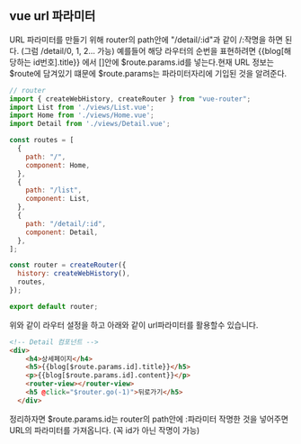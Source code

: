## vue url 파라미터

URL 파라미터를 만들기 위해 router의 path안에 "/detail/:id"과 같이 /:작명을 하면 된다. (그럼 /detail/0, 1, 2... 가능) 예를들어 해당 라우터의 순번을 표현하려면 {{blog[해당하는 id번호].title}} 에서 []안에 $route.params.id를 넣는다.현재 URL 정보는 $route에 담겨있기 떄문에 $route.params는 파라미터자리에 기입된 것을 알려준다.

```js
// router
import { createWebHistory, createRouter } from "vue-router";
import List from './views/List.vue';
import Home from './views/Home.vue';
import Detail from './views/Detail.vue';

const routes = [
  {
    path: "/",
    component: Home,
  },
  {
    path: "/list",
    component: List,
  },
  {
    path: "/detail/:id",
    component: Detail,
  },
];

const router = createRouter({
  history: createWebHistory(),
  routes,
});

export default router; 
```

위와 같이 라우터 설정을 하고 아래와 같이 url파라미터를 활용할수 있습니다.

```html
<!-- Detail 컴포넌트 -->
<div>
    <h4>상세페이지</h4>
    <h5>{{blog[$route.params.id].title}}</h5>
    <p>{{blog[$route.params.id].content}}</p>
    <router-view></router-view>
    <h5 @click="$router.go(-1)">뒤로가기</h5>
  </div>
```

정리하자면 $route.params.id는 router의 path안에 :파라미터 작명한 것을 넣어주면 URL의 파라미터를 가져옵니다. (꼭 id가 아닌 작명이 가능)